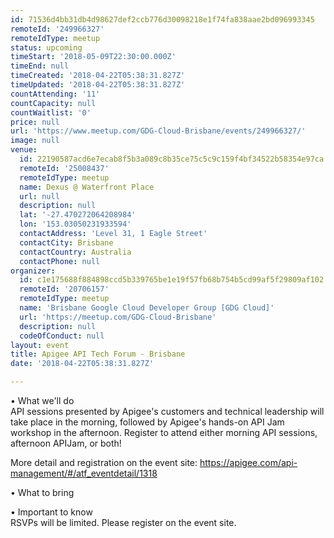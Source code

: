 ```yaml
---
id: 71536d4bb31db4d98627def2ccb776d30098218e1f74fa838aae2bd096993345
remoteId: '249966327'
remoteIdType: meetup
status: upcoming
timeStart: '2018-05-09T22:30:00.000Z'
timeEnd: null
timeCreated: '2018-04-22T05:38:31.827Z'
timeUpdated: '2018-04-22T05:38:31.827Z'
countAttending: '11'
countCapacity: null
countWaitlist: '0'
price: null
url: 'https://www.meetup.com/GDG-Cloud-Brisbane/events/249966327/'
image: null
venue:
  id: 22190587acd6e7ecab8f5b3a089c8b35ce75c5c9c159f4bf34522b58354e97ca
  remoteId: '25008437'
  remoteIdType: meetup
  name: Dexus @ Waterfront Place
  url: null
  description: null
  lat: '-27.470272064208984'
  lon: '153.03050231933594'
  contactAddress: 'Level 31, 1 Eagle Street'
  contactCity: Brisbane
  contactCountry: Australia
  contactPhone: null
organizer:
  id: c1e175688f884898ccd5b339765be1e19f57fb68b754b5cd99af5f29809af102
  remoteId: '20706157'
  remoteIdType: meetup
  name: 'Brisbane Google Cloud Developer Group [GDG Cloud]'
  url: 'https://meetup.com/GDG-Cloud-Brisbane'
  description: null
  codeOfConduct: null
layout: event
title: Apigee API Tech Forum - Brisbane
date: '2018-04-22T05:38:31.827Z'

---
```

<p>• What we'll do<br/>API sessions presented by Apigee's customers and technical leadership will take place in the morning, followed by Apigee's hands-on API Jam workshop in the afternoon. Register to attend either morning API sessions, afternoon APIJam, or both!</p> <p>More detail and registration on the event site: <a href="https://apigee.com/api-management/#/atf_eventdetail/1318" class="linkified">https://apigee.com/api-management/#/atf_eventdetail/1318</a></p> <p>• What to bring</p> <p>• Important to know<br/>RSVPs will be limited. Please register on the event site.</p>

